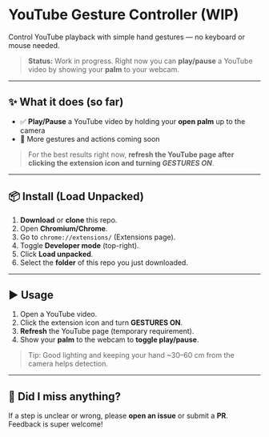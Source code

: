 # YouTube Gesture Controller (WIP)

Control YouTube playback with simple hand gestures — no keyboard or mouse needed.

> **Status:** Work in progress. Right now you can **play/pause** a YouTube video by showing your **palm** to your webcam.

---

## ✨ What it does (so far)

* ✅ **Play/Pause** a YouTube video by holding your **open palm** up to the camera
* 🧪 More gestures and actions coming soon

> For the best results right now, **refresh the YouTube page after clicking the extension icon and turning *GESTURES ON***.

---

## 📦 Install (Load Unpacked)

1. **Download** or **clone** this repo.
2. Open **Chromium/Chrome**.
3. Go to `chrome://extensions/` (Extensions page).
4. Toggle **Developer mode** (top-right).
5. Click **Load unpacked**.
6. Select the **folder** of this repo you just downloaded.

---

## ▶️ Usage

1. Open a YouTube video.
2. Click the extension icon and turn **GESTURES ON**.
3. **Refresh** the YouTube page (temporary requirement).
4. Show your **palm** to the webcam to **toggle play/pause**.

> Tip: Good lighting and keeping your hand \~30–60 cm from the camera helps detection.

---

## 🤔 Did I miss anything?

If a step is unclear or wrong, please **open an issue** or submit a **PR**. Feedback is super welcome!
